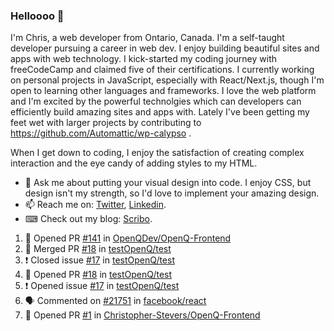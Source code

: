 ### Helloooo 👋

I'm Chris, a web developer from Ontario, Canada. I'm a self-taught developer pursuing a career in web dev. I enjoy building beautiful sites and apps with web technology.
I kick-started my coding journey with freeCodeCamp and claimed five of their certifications.  I currently working on personal projects in JavaScript, especially with React/Next.js, though I'm open to learning other languages and frameworks. I love the web platform and I'm excited by the powerful technolgies which can developers can efficiently build amazing sites and apps with. Lately I've been getting my feet wet with larger projects by contributing to https://github.com/Automattic/wp-calypso .

When I get down to coding, I enjoy the satisfaction of creating complex interaction and the eye candy of adding styles to my HTML. 

- 💬 Ask me about putting your visual design into code. I enjoy CSS, but design isn't my strength, so I'd love to implement your amazing design.
- 📫 Reach me on: [Twitter](https://twitter.com/Christo28120856), [Linkedin](https://www.linkedin.com/in/christopher-stevers-07b9a5204/).
- ⌨ Check out my blog: [Scribo](https://christopherstevers.cf).
<!--
**Christopher-Stevers/Christopher-Stevers** is a ✨ _special_ ✨ repository because its `README.md` (this file) appears on your GitHub profile.

Here are some ideas to get you started:

- 🔭 I’m currently working on ...
- 🌱 I’m currently learning ...
- 👯 I’m looking to collaborate on ...
- 🤔 I’m looking for help with ...
- 😄 Pronouns: ...
- ⚡ Fun fact: ...
-->

<!--START_SECTION:activity-->
1. 💪 Opened PR [#141](https://github.com/OpenQDev/OpenQ-Frontend/pull/141) in [OpenQDev/OpenQ-Frontend](https://github.com/OpenQDev/OpenQ-Frontend)
2. 🎉 Merged PR [#18](https://github.com/testOpenQ/test/pull/18) in [testOpenQ/test](https://github.com/testOpenQ/test)
3. ❗️ Closed issue [#17](https://github.com/testOpenQ/test/issues/17) in [testOpenQ/test](https://github.com/testOpenQ/test)
4. 💪 Opened PR [#18](https://github.com/testOpenQ/test/pull/18) in [testOpenQ/test](https://github.com/testOpenQ/test)
5. ❗️ Opened issue [#17](https://github.com/testOpenQ/test/issues/17) in [testOpenQ/test](https://github.com/testOpenQ/test)
6. 🗣 Commented on [#21751](https://github.com/facebook/react/issues/21751) in [facebook/react](https://github.com/facebook/react)
7. 💪 Opened PR [#1](https://github.com/Christopher-Stevers/OpenQ-Frontend/pull/1) in [Christopher-Stevers/OpenQ-Frontend](https://github.com/Christopher-Stevers/OpenQ-Frontend)
<!--END_SECTION:activity-->
